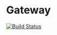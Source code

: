 Gateway
=======
[![Build Status](https://secure.travis-ci.org/RobertShippey/gateway.png)](http://travis-ci.org/RobertShippey/gateway)